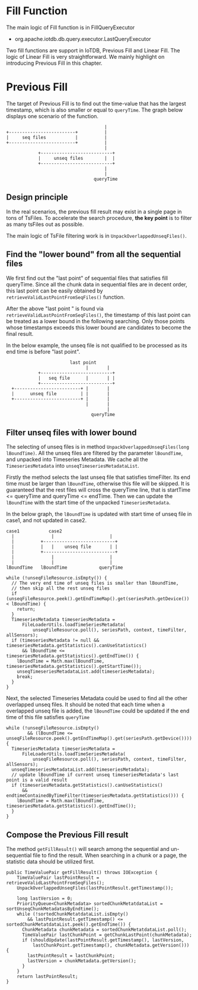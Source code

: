 <!--

    Licensed to the Apache Software Foundation (ASF) under one
    or more contributor license agreements.  See the NOTICE file
    distributed with this work for additional information
    regarding copyright ownership.  The ASF licenses this file
    to you under the Apache License, Version 2.0 (the
    "License"); you may not use this file except in compliance
    with the License.  You may obtain a copy of the License at
    
        http://www.apache.org/licenses/LICENSE-2.0
    
    Unless required by applicable law or agreed to in writing,
    software distributed under the License is distributed on an
    "AS IS" BASIS, WITHOUT WARRANTIES OR CONDITIONS OF ANY
    KIND, either express or implied.  See the License for the
    specific language governing permissions and limitations
    under the License.

-->

# Fill Function

The main logic of Fill function is in FillQueryExecutor

* org.apache.iotdb.db.query.executor.LastQueryExecutor

Two fill functions are support in IoTDB, Previous Fill and Linear Fill. The logic of Linear Fill is very straightforward. We mainly highlight on introducing Previous Fill in this chapter.

# Previous Fill

The target of Previous Fill is to find out the time-value that has the largest timestamp, which is also smaller or equal to `queryTime`. The graph below displays one scenario of the function.
```
                                     |
+-------------------------+          |
|     seq files           |          |
+-------------------------+          |
                                     |
            +---------------------------+
            |     unseq files        |  |
            +---------------------------+ 
                                     |
                                     |
                                 queryTime
```

## Design principle
In the real scenarios, the previous fill result may exist in a single page in tons of TsFiles. To accelerate the search procedure, **the key point** is to filter as many tsFiles out as possible.

The main logic of TsFile filtering work is in `UnpackOverlappedUnseqFiles()`.

## Find the "lower bound" from all the sequential files
We first find out the "last point" of sequential files that satisfies fill queryTime. Since all the chunk data in sequential files are in decent order, this last point can be easily obtained by `retrieveValidLastPointFromSeqFiles()` function.

After the above "last point " is found via `retrieveValidLastPointFromSeqFiles()`, the timestamp of this last point can be treated as a lower bound in the following searching. Only those points whose timestamps exceeds this lower bound are candidates to become the final result. 

In the below example, the unseq file is not qualified to be processed as its end time is before "last point".

```
                        last point
                              |       |
            +---------------------------+
            |   seq file      |       | |
            +---------------------------+ 
  +-------------------------+ |       |
  |      unseq file         | |       |
  +-------------------------+ |       |
                              |       |
                                      |
                                queryTime
```

## Filter unseq files with lower bound
The selecting of unseq files is in method `UnpackOverlappedUnseqFiles(long lBoundTime)`. All the unseq files are filtered by the parameter `lBoundTime`, and unpacked into Timeseries Metadata. We cache all the `TimeseriesMetadata` into `unseqTimeseriesMetadataList`. 

Firstly the method selects the last unseq file that satisfies timeFilter. Its end time must be larger than `lBoundTime`, otherwise this file will be skipped. It is guaranteed that the rest files will cross the queryTime line, that is startTime <= queryTime and queryTime <= endTime. Then we can update the `lBoundTime` with the start time of the unpacked `TimeseriesMetadata`.

In the below graph, the `lBoundTime` is updated with start time of unseq file in case1, and not updated in case2.
```
case1           case2
  |              |                     |
  |          +---------------------------+
  |          |   |    unseq file       | |
  |          +---------------------------+ 
  |              |                     |
  |              |                     |
lBoundTime   lBoundTime            queryTime
```

```
while (!unseqFileResource.isEmpty()) {
  // The very end time of unseq files is smaller than lBoundTime,
  // then skip all the rest unseq files
  if (unseqFileResource.peek().getEndTimeMap().get(seriesPath.getDevice()) < lBoundTime) {
    return;
  }
  TimeseriesMetadata timeseriesMetadata =
      FileLoaderUtils.loadTimeSeriesMetadata(
          unseqFileResource.poll(), seriesPath, context, timeFilter, allSensors);
  if (timeseriesMetadata != null && timeseriesMetadata.getStatistics().canUseStatistics()
      && lBoundTime <= timeseriesMetadata.getStatistics().getEndTime()) {
    lBoundTime = Math.max(lBoundTime, timeseriesMetadata.getStatistics().getStartTime());
    unseqTimeseriesMetadataList.add(timeseriesMetadata);
    break;
  }
}
```

Next, the selected Timeseries Metadata could be used to find all the other overlapped unseq files. It should be noted that each time when a overlapped unseq file is added, the `lBoundTime` could be updated if the end time of this file satisfies `queryTime`

```
while (!unseqFileResource.isEmpty()
        && (lBoundTime <= unseqFileResource.peek().getEndTimeMap().get(seriesPath.getDevice()))) {
  TimeseriesMetadata timeseriesMetadata =
      FileLoaderUtils.loadTimeSeriesMetadata(
          unseqFileResource.poll(), seriesPath, context, timeFilter, allSensors);
  unseqTimeseriesMetadataList.add(timeseriesMetadata);
  // update lBoundTime if current unseq timeseriesMetadata's last point is a valid result
  if (timeseriesMetadata.getStatistics().canUseStatistics()
      && endtimeContainedByTimeFilter(timeseriesMetadata.getStatistics())) {
    lBoundTime = Math.max(lBoundTime, timeseriesMetadata.getStatistics().getEndTime());
  }
}
```

## Compose the Previous Fill result

The method `getFillResult()` will search among the sequential and un-sequential file to find the result. When searching in a chunk or a page, the statistic data should be utilized first.

```
public TimeValuePair getFillResult() throws IOException {
    TimeValuePair lastPointResult = retrieveValidLastPointFromSeqFiles();
    UnpackOverlappedUnseqFiles(lastPointResult.getTimestamp());
    
    long lastVersion = 0;
    PriorityQueue<ChunkMetadata> sortedChunkMetatdataList = sortUnseqChunkMetadatasByEndtime();
    while (!sortedChunkMetatdataList.isEmpty()
        && lastPointResult.getTimestamp() <= sortedChunkMetatdataList.peek().getEndTime()) {
      ChunkMetadata chunkMetadata = sortedChunkMetatdataList.poll();
      TimeValuePair lastChunkPoint = getChunkLastPoint(chunkMetadata);
      if (shouldUpdate(lastPointResult.getTimestamp(), lastVersion,
          lastChunkPoint.getTimestamp(), chunkMetadata.getVersion())) {
        lastPointResult = lastChunkPoint;
        lastVersion = chunkMetadata.getVersion();
      }
    }
    return lastPointResult;
}
```